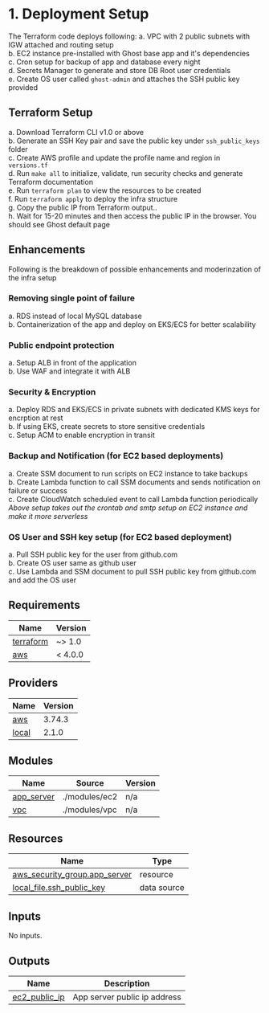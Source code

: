 # 1. Deployment Setup
The Terraform code deploys following:
a. VPC with 2 public subnets with IGW attached and routing setup <br>
b. EC2 instance pre-installed with Ghost base app and it's dependencies <br>
c. Cron setup for backup of app and database every night <br>
d. Secrets Manager to generate and store DB Root user credentials <br>
e. Create OS user called `ghost-admin` and attaches the SSH public key provided <br>
## Terraform Setup
a. Download Terraform CLI v1.0 or above <br>
b. Generate an SSH Key pair and save the public key under `ssh_public_keys` folder <br>
c. Create AWS profile and update the profile name and region in `versions.tf` <br>
d. Run `make all` to initialize, validate, run security checks and generate Terraform documentation <br>
e. Run `terraform plan` to view the resources to be created  <br>
f. Run `terraform apply` to deploy the infra structure <br>
g. Copy the public IP from Terraform output..  <br>
h. Wait for 15-20 minutes and then access the public IP in the browser. You should see Ghost default page <br>
## Enhancements
Following is the breakdown of possible enhancements and moderinzation of the infra setup  <br>
### Removing single point of failure
a. RDS instead of local MySQL database  <br>
b. Containerization of the app and deploy on EKS/ECS for better scalability  <br>
### Public endpoint protection
a. Setup ALB in front of the application  <br>
b. Use WAF and integrate it with ALB  <br>
### Security & Encryption
a. Deploy RDS and EKS/ECS in private subnets with dedicated KMS keys for encrption at rest  <br>
b. If using EKS, create secrets to store sensitive credentials  <br>
c. Setup ACM to enable encryption in transit  <br>
### Backup and Notification (for EC2 based deployments)
a. Create SSM document to run scripts on EC2 instance to take backups  <br>
b. Create Lambda function to call SSM documents and sends notification on failure or success  <br>
c. Create CloudWatch scheduled event to call Lambda function periodically  <br>
<i> Above setup takes out the crontab and smtp setup on EC2 instance and make it more serverless</i>  <br>
### OS User and SSH key setup (for EC2 based deployment)
a. Pull SSH public key for the user from github.com  <br>
b. Create OS user same as github user  <br>
c. Use Lambda and SSM document to pull SSH public key from github.com and add the OS user   <br>

## Requirements

| Name | Version |
|------|---------|
| <a name="requirement_terraform"></a> [terraform](#requirement\_terraform) | ~> 1.0 |
| <a name="requirement_aws"></a> [aws](#requirement\_aws) | < 4.0.0 |

## Providers

| Name | Version |
|------|---------|
| <a name="provider_aws"></a> [aws](#provider\_aws) | 3.74.3 |
| <a name="provider_local"></a> [local](#provider\_local) | 2.1.0 |

## Modules

| Name | Source | Version |
|------|--------|---------|
| <a name="module_app_server"></a> [app\_server](#module\_app\_server) | ./modules/ec2 | n/a |
| <a name="module_vpc"></a> [vpc](#module\_vpc) | ./modules/vpc | n/a |

## Resources

| Name | Type |
|------|------|
| [aws_security_group.app_server](https://registry.terraform.io/providers/hashicorp/aws/latest/docs/resources/security_group) | resource |
| [local_file.ssh_public_key](https://registry.terraform.io/providers/hashicorp/local/latest/docs/data-sources/file) | data source |

## Inputs

No inputs.

## Outputs

| Name | Description |
|------|-------------|
| <a name="output_ec2_public_ip"></a> [ec2\_public\_ip](#output\_ec2\_public\_ip) | App server public ip address |
